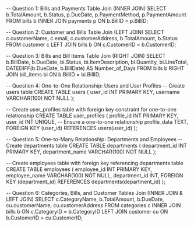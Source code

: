 -- Question 1: Bills and Payments Table Join (INNER JOIN)
SELECT 
    b.TotalAmount, 
    b.Status, 
    p.DueDate, 
    p.PaymentMethod, 
    p.PaymentAmount
FROM bills b
INNER JOIN payments p ON b.BillID = p.BillID;

-- Question 2: Customer and Bills Table Join (LEFT JOIN)
SELECT 
    c.customerName, 
    c.email, 
    c.customerAddress, 
    b.TotalAmount, 
    b.Status
FROM customer c
LEFT JOIN bills b ON c.CustomerID = b.CustomerID;

-- Question 3: Bills and Bill Items Table Join (RIGHT JOIN)
SELECT 
    b.BillDate, 
    b.DueDate, 
    bi.Status, 
    bi.ItemDescription, 
    bi.Quantity, 
    bi.LineTotal,
    DATEDIFF(b.DueDate, b.BillDate) AS Number_of_Days
FROM bills b
RIGHT JOIN bill_items bi ON b.BillID = bi.BillID;

-- Question 4: One-to-One Relationship: Users and User Profiles
-- Create users table
CREATE TABLE users (
    user_id INT PRIMARY KEY,
    username VARCHAR(100) NOT NULL
);

-- Create user_profiles table with foreign key constraint for one-to-one relationship
CREATE TABLE user_profiles (
    profile_id INT PRIMARY KEY,
    user_id INT UNIQUE,  -- Ensure a one-to-one relationship
    profile_data TEXT,
    FOREIGN KEY (user_id) REFERENCES users(user_id)
);

-- Question 5: One-to-Many Relationship: Departments and Employees
-- Create departments table
CREATE TABLE departments (
    department_id INT PRIMARY KEY,
    department_name VARCHAR(100) NOT NULL
);

-- Create employees table with foreign key referencing departments table
CREATE TABLE employees (
    employee_id INT PRIMARY KEY,
    employee_name VARCHAR(100) NOT NULL,
    department_id INT,
    FOREIGN KEY (department_id) REFERENCES departments(department_id)
);

-- Question 6: Categories, Bills, and Customer Tables Join (INNER JOIN & LEFT JOIN)
SELECT 
    c.CategoryName, 
    b.TotalAmount, 
    b.DueDate, 
    cu.customerName, 
    cu.customerAddress
FROM categories c
INNER JOIN bills b ON c.CategoryID = b.CategoryID
LEFT JOIN customer cu ON b.CustomerID = cu.CustomerID;
